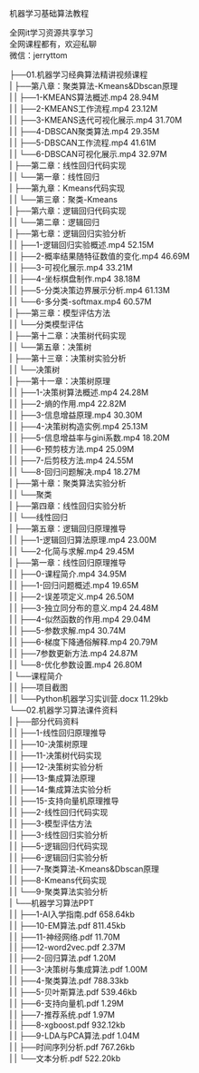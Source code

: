 机器学习基础算法教程

全网it学习资源共享学习<br>全网课程都有，欢迎私聊<br>微信：jerryttom<br>

├──01.机器学习经典算法精讲视频课程<br> | ├──第八章：聚类算法-Kmeans&amp;Dbscan原理<br> | | ├──1-KMEANS算法概述.mp4 28.94M<br> | | ├──2-KMEANS工作流程.mp4 23.12M<br> | | ├──3-KMEANS迭代可视化展示.mp4 31.70M<br> | | ├──4-DBSCAN聚类算法.mp4 29.35M<br> | | ├──5-DBSCAN工作流程.mp4 41.61M<br> | | └──6-DBSCAN可视化展示.mp4 32.97M<br> | ├──第二章：线性回归代码实现<br> | | └──第一章：线性回归<br> | ├──第九章：Kmeans代码实现<br> | | └──第三章：聚类-Kmeans<br> | ├──第六章：逻辑回归代码实现<br> | | └──第二章：逻辑回归<br> | ├──第七章：逻辑回归实验分析<br> | | ├──1-逻辑回归实验概述.mp4 52.15M<br> | | ├──2-概率结果随特征数值的变化.mp4 46.69M<br> | | ├──3-可视化展示.mp4 33.21M<br> | | ├──4-坐标棋盘制作.mp4 38.18M<br> | | ├──5-分类决策边界展示分析.mp4 61.13M<br> | | └──6-多分类-softmax.mp4 60.57M<br> | ├──第三章：模型评估方法<br> | | └──分类模型评估<br> | ├──第十二章：决策树代码实现<br> | | └──第五章：决策树<br> | ├──第十三章：决策树实验分析<br> | | └──决策树<br> | ├──第十一章：决策树原理<br> | | ├──1-决策树算法概述.mp4 24.28M<br> | | ├──2-熵的作用.mp4 22.82M<br> | | ├──3-信息增益原理.mp4 30.30M<br> | | ├──4-决策树构造实例.mp4 25.13M<br> | | ├──5-信息增益率与gini系数.mp4 18.20M<br> | | ├──6-预剪枝方法.mp4 25.09M<br> | | ├──7-后剪枝方法.mp4 24.55M<br> | | └──8-回归问题解决.mp4 18.27M<br> | ├──第十章：聚类算法实验分析<br> | | └──聚类<br> | ├──第四章：线性回归实验分析<br> | | └──线性回归<br> | ├──第五章：逻辑回归原理推导<br> | | ├──1-逻辑回归算法原理.mp4 23.00M<br> | | └──2-化简与求解.mp4 29.45M<br> | ├──第一章：线性回归原理推导<br> | | ├──0-课程简介.mp4 34.95M<br> | | ├──1-回归问题概述.mp4 19.65M<br> | | ├──2-误差项定义.mp4 26.50M<br> | | ├──3-独立同分布的意义.mp4 24.48M<br> | | ├──4-似然函数的作用.mp4 29.04M<br> | | ├──5-参数求解.mp4 30.74M<br> | | ├──6-梯度下降通俗解释.mp4 20.79M<br> | | ├──7参数更新方法.mp4 24.87M<br> | | └──8-优化参数设置.mp4 26.80M<br> | └──课程简介<br> | | ├──项目截图<br> | | └──Python机器学习实训营.docx 11.29kb<br> └──02.机器学习算法课件资料<br> | ├──部分代码资料<br> | | ├──1-线性回归原理推导<br> | | ├──10-决策树原理<br> | | ├──11-决策树代码实现<br> | | ├──12-决策树实验分析<br> | | ├──13-集成算法原理<br> | | ├──14-集成算法实验分析<br> | | ├──15-支持向量机原理推导<br> | | ├──2-线性回归代码实现<br> | | ├──3-模型评估方法<br> | | ├──3-线性回归实验分析<br> | | ├──5-逻辑回归代码实现<br> | | ├──6-逻辑回归实验分析<br> | | ├──7-聚类算法-Kmeans&amp;Dbscan原理<br> | | ├──8-Kmeans代码实现<br> | | └──9-聚类算法实验分析<br> | └──机器学习算法PPT<br> | | ├──1-AI入学指南.pdf 658.64kb<br> | | ├──10-EM算法.pdf 811.45kb<br> | | ├──11-神经网络.pdf 11.70M<br> | | ├──12-word2vec.pdf 2.37M<br> | | ├──2-回归算法.pdf 1.20M<br> | | ├──3-决策树与集成算法.pdf 1.00M<br> | | ├──4-聚类算法.pdf 788.33kb<br> | | ├──5-贝叶斯算法.pdf 539.46kb<br> | | ├──6-支持向量机.pdf 1.29M<br> | | ├──7-推荐系统.pdf 1.97M<br> | | ├──8-xgboost.pdf 932.12kb<br> | | ├──9-LDA与PCA算法.pdf 1.04M<br> | | ├──时间序列分析.pdf 767.26kb<br> | | └──文本分析.pdf 522.20kb